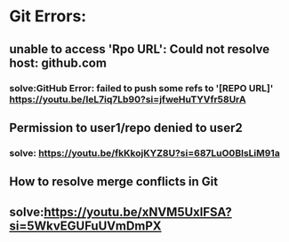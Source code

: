 # Git Errors: 

## unable to access 'Rpo URL': Could not resolve host: github.com 
### solve:GitHub Error: failed to push some refs to '[REPO URL]' https://youtu.be/IeL7iq7Lb90?si=jfweHuTYVfr58UrA

## Permission to user1/repo denied to user2 
### solve: https://youtu.be/fkKkojKYZ8U?si=687LuO0BlsLiM91a 

## How to resolve merge conflicts in Git
## solve:https://youtu.be/xNVM5UxlFSA?si=5WkvEGUFuUVmDmPX


